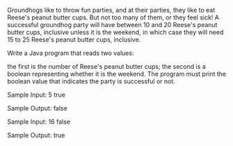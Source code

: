 Groundhogs like to throw fun parties, and at their parties, they like to eat Reese's peanut butter cups. But not too many of them, or they feel sick! A successful groundhog party will have between 10 and 20 Reese's peanut butter cups, inclusive unless it is the weekend, in which case they will need 15 to 25 Reese's peanut butter cups, inclusive.

Write a Java program that reads two values:

the first is the number of Reese's peanut butter cups;
the second is a boolean representing whether it is the weekend.
The program must print the boolean value that indicates the party is successful or not.


Sample Input:
5 true

Sample Output:
false


Sample Input:
16 false

Sample Output:
true
